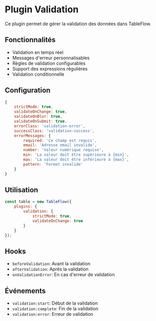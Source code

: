# Plugin Validation

Ce plugin permet de gérer la validation des données dans TableFlow.

## Fonctionnalités

- Validation en temps réel
- Messages d'erreur personnalisables
- Règles de validation configurables
- Support des expressions régulières
- Validation conditionnelle

## Configuration

```javascript
{
    strictMode: true,
    validateOnChange: true,
    validateOnBlur: true,
    validateOnSubmit: true,
    errorClass: 'validation-error',
    successClass: 'validation-success',
    errorMessages: {
        required: 'Ce champ est requis',
        email: 'Adresse email invalide',
        number: 'Valeur numérique requise',
        min: 'La valeur doit être supérieure à {min}',
        max: 'La valeur doit être inférieure à {max}',
        pattern: 'Format invalide'
    }
}
```

## Utilisation

```javascript
const table = new TableFlow({
    plugins: {
        validation: {
            strictMode: true,
            validateOnChange: true
        }
    }
});
```

## Hooks

- `beforeValidation`: Avant la validation
- `afterValidation`: Après la validation
- `onValidationError`: En cas d'erreur de validation

## Événements

- `validation:start`: Début de la validation
- `validation:complete`: Fin de la validation
- `validation:error`: Erreur de validation 